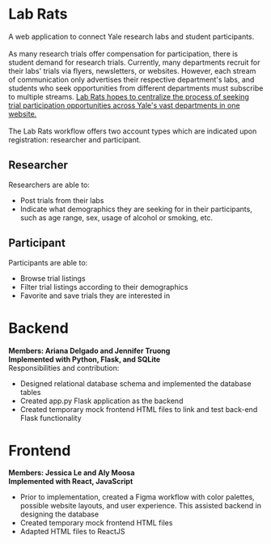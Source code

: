 # Lab Rats
A web application to connect Yale research labs and student participants. <br><br>
As many research trials offer compensation for participation, there is student demand for research trials. Currently, many departments recruit for their labs' trials via flyers, newsletters, or websites. However, each stream of communication only advertises their respective department's labs, and students who seek opportunities from different departments must subscribe to multiple streams. <u>Lab Rats hopes to centralize the process of seeking trial participation opportunities across Yale's vast departments in one website.</u><br><br>
The Lab Rats workflow offers two account types which are indicated upon registration: researcher and participant.

## Researcher
Researchers are able to:
<ul>
    <li>Post trials from their labs
    <li>Indicate what demographics they are seeking for in their participants, such as age range, sex, usage of alcohol or smoking, etc.
</ul>

## Participant
Participants are able to:
<ul>
    <li>Browse trial listings
    <li>Filter trial listings according to their demographics
    <li>Favorite and save trials they are interested in
</ul>

# Backend 
<strong>Members: Ariana Delgado and Jennifer Truong<br>
Implemented with Python, Flask, and SQLite</strong><br>
Responsibilities and contribution:
<ul>
    <li>Designed relational database schema and implemented the database tables
    <li>Created app.py Flask application as the backend
    <li>Created temporary mock frontend HTML files to link and test back-end Flask functionality
</ul>

# Frontend 
<strong>Members: Jessica Le and Aly Moosa<br>
Implemented with React, JavaScript</strong><br>
<ul>
    <li>Prior to implementation, created a Figma workflow with color palettes, possible website layouts, and user experience. This assisted backend in designing the database
    <li>Created temporary mock frontend HTML files
    <li>Adapted HTML files to ReactJS
</ul>
